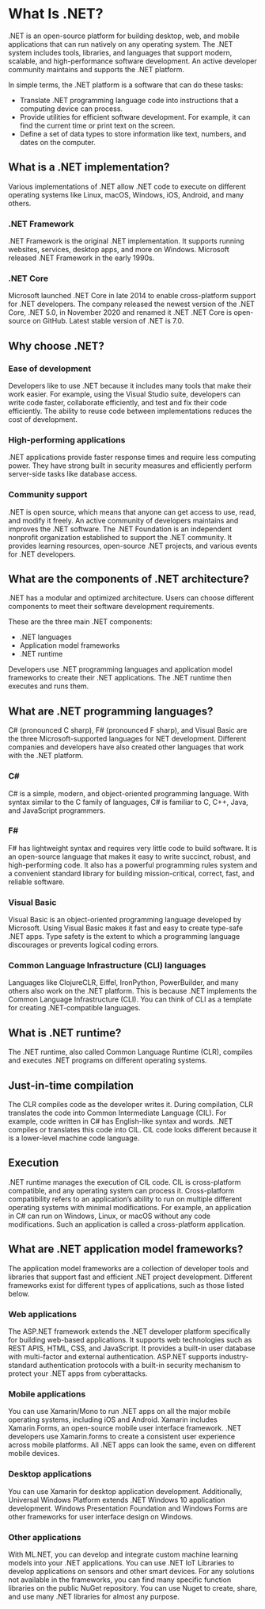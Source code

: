 # What Is .NET?
.NET is an open-source platform for building desktop, web, and mobile applications that can run natively on any operating system. The .NET system includes tools, libraries, and languages that support modern, scalable, and high-performance software development. An active developer community maintains and supports the .NET platform.

 In simple terms, the .NET platform is a software that can do these tasks:

- Translate .NET programming language code into instructions that a computing device can process.
- Provide utilities for efficient software development. For example, it can find the current time or print text on the screen.
- Define a set of data types to store information like text, numbers, and dates on the computer.


## What is a .NET implementation?

Various implementations of .NET allow .NET code to execute on different operating systems like Linux, macOS, Windows, iOS, Android, and many others.

### .NET Framework 
.NET Framework is the original .NET implementation. It supports running websites, services, desktop apps, and more on Windows. Microsoft released .NET Framework in the early 1990s.

### .NET Core
Microsoft launched .NET Core in late 2014 to enable cross-platform support for .NET developers. The company released the newest version of the .NET Core, .NET 5.0, in November 2020 and renamed it .NET .NET Core is open-source on GitHub. Latest stable version of .NET is 7.0.


## Why choose .NET?

### Ease of development
Developers like to use .NET because it includes many tools that make their work easier. For example, using the Visual Studio suite, developers can write code faster, collaborate efficiently, and test and fix their code efficiently.  The ability to reuse code between implementations reduces the cost of development.

### High-performing applications
.NET applications provide faster response times and require less computing power. They have strong built in security measures and efficiently perform server-side tasks like database access. 

### Community support
.NET is open source, which means that anyone can get access to use, read, and modify it freely. An active community of developers maintains and improves the .NET software. The .NET Foundation is an independent nonprofit organization established to support the .NET community. It provides learning resources, open-source .NET projects, and various events for .NET developers.

## What are the components of .NET architecture?
.NET has a modular and optimized architecture. Users can choose different components to meet their software development requirements.

These are the three main .NET components:

- .NET languages
- Application model frameworks
- .NET runtime 

Developers use .NET programming languages and application model frameworks to create their .NET applications. The .NET runtime then executes and runs them.

## What are .NET programming languages?

C# (pronounced C sharp), F# (pronounced F sharp), and Visual Basic are the three Microsoft-supported languages for NET development. Different companies and developers have also created other languages that work with the .NET platform.

### C#
C# is a simple, modern, and object-oriented programming language. With syntax similar to the C family of languages, C# is familiar to C, C++, Java, and JavaScript programmers.

### F#
F# has lightweight syntax and requires very little code to build software. It is an open-source language that makes it easy to write succinct, robust, and high-performing code. It also has a powerful programming rules system and a convenient standard library for building mission-critical, correct, fast, and reliable software.

### Visual Basic
Visual Basic is an object-oriented programming language developed by Microsoft. Using Visual Basic makes it fast and easy to create type-safe .NET apps. Type safety is the extent to which a programming language discourages or prevents logical coding errors.

### Common Language Infrastructure (CLI) languages
Languages like ClojureCLR, Eiffel, IronPython, PowerBuilder, and many others also work on the .NET platform. This is because .NET implements the Common Language Infrastructure (CLI). You can think of CLI as a template for creating .NET-compatible languages.


## What is .NET runtime?

The .NET runtime, also called Common Language Runtime (CLR), compiles and executes .NET programs on different operating systems.

## Just-in-time compilation
The CLR compiles code as the developer writes it. During compilation, CLR translates the code into Common Intermediate Language (CIL). For example, code written in C# has English-like syntax and words. .NET compiles or translates this code into CIL. CIL code looks different because it is a lower-level machine code language.

## Execution
.NET runtime manages the execution of CIL code. CIL is cross-platform compatible, and any operating system can process it. Cross-platform compatibility refers to an application’s ability to run on multiple different operating systems with minimal modifications. For example, an application in C# can run on Windows, Linux, or macOS without any code modifications. Such an application is called a cross-platform application.

## What are .NET application model frameworks?

The application model frameworks are a collection of developer tools and libraries that support fast and efficient .NET project development. Different frameworks exist for different types of applications, such as those listed below.

### Web applications
The ASP.NET framework extends the .NET developer platform specifically for building web-based applications. It supports web technologies such as REST APIS, HTML, CSS, and JavaScript. It provides a built-in user database with multi-factor and external authentication. ASP.NET supports industry-standard authentication protocols with a built-in security mechanism to protect your .NET apps from cyberattacks.

### Mobile applications
You can use Xamarin/Mono to run .NET apps on all the major mobile operating systems, including iOS and Android. Xamarin includes Xamarin.Forms, an open-source mobile user interface framework. .NET developers use Xamarin.forms to create a consistent user experience across mobile platforms. All .NET apps can look the same, even on different mobile devices.

### Desktop applications
You can use Xamarin for desktop application development. Additionally, Universal Windows Platform extends .NET Windows 10 application development. Windows Presentation Foundation and Windows Forms are other frameworks for user interface design on Windows.

### Other applications
With ML.NET, you can develop and integrate custom machine learning models into your .NET applications. You can use .NET IoT Libraries to develop applications on sensors and other smart devices. For any solutions not available in the frameworks, you can find many specific function libraries on the public NuGet repository. You can use Nuget to create, share, and use many .NET libraries for almost any purpose.

